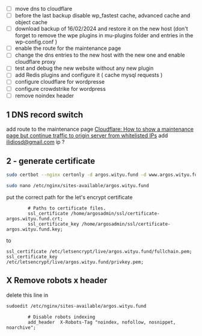 - [ ] move dns to cloudflare
- [ ] before the last backup disable wp_fastest cache, advanced cache and object cache
- [ ] download backup of 16/02/2024 and restore it on the new host (don't forget to remove the wpe plugins in mu-plugins folder and entries in the wp-config.conf )
- [ ] enable the route for the maintenance page
- [ ] change the dns entries to the new host with the new one and enable cloudflare proxy
- [ ] test and debug the new website without any new plugin
- [ ] add Redis plugins and configure it ( cache mysql requests )
- [ ] configure cloudflare for wordpresse
- [ ] configure crowdstrike for wordpress
- [ ] remove noindex header
## 1  DNS record switch
add route to the maintenance page
[Cloudflare: How to show a maintenance page but continue traffic to origin server from whitelisted IPs](https://www.infiniroot.com/blog/1226/cloudflare-how-to-show-maintenance-page-ip-exception-whitelist)
add ilidiosd@gmail.com ip ?

## 2 - generate certificate
```bash 
sudo certbot --nginx certonly -d argos.wityu.fund -d www.argos.wityu.fund
```

```bash
sudo nano /etc/nginx/sites-available/argos.wityu.fund
```

put the correct path for the let's encrypt certificate 

```
        # Paths to certificate files.
        ssl_certificate /home/argosadmin/ssl/certificate-argos.wityu.fund.crt;
        ssl_certificate_key /home/argosadmin/ssl/certificate-argos.wityu.fund.key;
```

to 
```
ssl_certificate /etc/letsencrypt/live/argos.wityu.fund/fullchain.pem; ssl_certificate_key /etc/letsencrypt/live/argos.wityu.fund/privkey.pem;
```



## X Remove robots x header 

delete this line in 
```bash 
sudoedit /etc/nginx/sites-available/argos.wityu.fund
```

```
        # Disable robots indexing
        add_header  X-Robots-Tag "noindex, nofollow, nosnippet, noarchive";
```